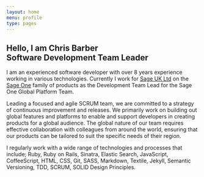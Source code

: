 ```yaml
---
layout: home
menu: profile
type: pages
---
```


## Hello, I am **Chris Barber**<br/>Software Development Team Leader

I am an experienced software developer with over 8 years experience working in various technologies. Currently I work for [Sage UK Ltd](http://www.sage.co.uk) on the [Sage One](http://www.sageone.com) family of products as the Development Team Lead for the Sage One Global Platform Team.

Leading a focused and agile SCRUM team, we are committed to a strategy of continuous improvement and releases. We primarily work on building out global features and platforms to enable and support developers in creating products for a global audience. The global nature of our team requires effective collaboration with colleagues from around the world, ensuring that our products can be tailored to suit the specific needs of their region.

I regularly work with a wide range of technologies and processes that include; Ruby, Ruby on Rails, Sinatra, Elastic Search, JavaScript, CoffeeScript, HTML, CSS, Git, SASS, Markdown, Textile, Jekyll, Semantic Versioning, TDD, SCRUM, SOLID Design Principles.
